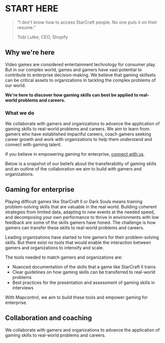 # START HERE

> "I don't know how to access StarCraft people. No one puts it on their resume."
>
> Tobi Lutke, CEO, Shopify

## Why we're here

Video games are considered entertainment technology for consumer play. But in our complex world, games and gamers have vast potential to contribute to enterprise decision-making. We believe that gaming skillsets can be critical assets to organizations in tackling the complex problems of our world. 

**We're here to discover how gaming skills can best be applied to real-world problems and careers.**

### What we do

We collaborate with gamers and organizations to advance the application of gaming skills to real-world problems and careers. We aim to learn from gamers who have established impactful careers, coach gamers seeking career growth and work with organizations to help them understand and connect with gaming talent.

If you believe in empowering gaming for enterprise, [connect with us](). 

Below is a snapshot of our beliefs about the transferability of gaming skills and an outline of the collaboration we aim to build with gamers and organizations.

## Gaming for enterprise

Playing difficult games like StarCraft II or Dark Souls means training problem-solving skills that are valuable in the real world. Building coherent strategies from limited data, adapting to new events at the needed speed, and decomposing your own performance to thrive in environments with low feedback are some of the skills gamers have honed. The challenge is how gamers can transfer these skills to real-world problems and careers. 

Leading organizations have started to hire gamers for their problem-solving skills. But there exist no tools that would enable the interaction between gamers and organizations to intensify and scale. 

The tools needed to match gamers and organizations are:

* Nuanced documentation of the skills that a game like StarCraft II trains
* Clear guidelines on how gaming skills can be transferred to real-world problems
* Best practices for the presentation and assessment of gaming skills in interviews

With Mapcontrol, we aim to build these tools and empower gaming for enterprise.

## Collaboration and coaching

We collaborate with gamers and organizations to advance the application of gaming skills to real-world problems and careers.

